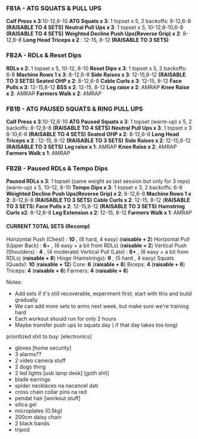 ### FB1A - ATG SQUATS & PULL UPS
**Calf Press x 3**:10-12,6-10 
**ATG Squats x 3**: 1 topset x 5, 2 backoffs: 8-12,6-8 **(RAISABLE TO 4 SETS)**
**Neutral Pull Ups x 3**: 1 topset x 5, 10-12,8-10,6-8 **(RAISABLE TO 4 SETS)**
**Weighted Decline Push Ups(Reverse Grip) x 2**: 8-12,6-8
**Long Head Triceps x 2** : 12-15, 8-12 **(**RAISABLE TO 3 SETS**)**



### FB2A - RDLs & Reset Dips
**RDLs x 2**: 1 topset x 5, 10-12, 8-10 
**Reset Dips x 3**: 1 topset x 5, 2 backoffs: 6-8
**Machine Rows 1 x 3**: 8-12,6-8 
**Side Raises x 3**: 12-15,8-12 **(RAISABLE TO 3 SETS)**
**Seated OHP x 2**: 8-12,6-8
**Cable Curls x 3**: 12-15, 8-12 
**Face Pulls x 3**: 12-15,8-12 
**BSS x 2**:  12-15, 8-12
**Leg raise x 2**: AMRAP
**Knee Raise x 2**: AMRAP
**Farmers Walk x 2**:  AMRAP

### FB1B - ATG PAUSED SQUATS & RING PULL UPS
**Calf Press x 3**:10-12,6-10 
**ATG Paused Squats x 3**: 1 topset (warm-up) x 5, 2 backoffs: 8-12,6-8 **(RAISABLE TO 4 SETS)**
**Neutral Pull Ups x 3**: 1 topset x 3 8-10,6-8 **(RAISABLE TO 4 SETS)**
**Seated OHP x 2**: 8-12,6-8
**Long Head Triceps x 2** : 12-15, 8-12 **(**RAISABLE TO 3 SETS**)**
**Side Raises x 2**: 12-15,8-12 **(RAISABLE TO 3 SETS)**
**Leg raise x 1**: AMRAP
**Knee Raise x 2**: AMRAP
**Farmers Walk x 1**:  AMRAP

### FB2B - Paused RDLs & Tempo Dips
**Paused RDLs x 3**: 1 topset (same weight as last session but only for 3 reps) (warm-up) x 5, 10-12, 8-10 
**Tempo Dips x 3**: 1 topset x 3, 2 backoffs: 6-8
**Weighted Decline Push Ups(Reverse Grip) x 2**: 8-12,6-8
**Machine Rows 1 x 2**: 8-12,6-8 **(RAISABLE TO 3 SETS)**
**Cable Curls x 2**: 12-15, 8-12 (**RAISABLE TO 3 SETS**)
**Face Pulls x 2**: 12-15,8-12 **(RAISABLE TO 3 SETS)**
**Hamstring Curls x2**: 8-12,6-8
**Leg Extension x 2**:  12-15, 8-12
**Farmers Walk x 1**:  AMRAP


#### CURRENT TOTAL SETS (Recomp)
Horizontal Push (Chest) : **10** , (6 hard, 4 easy) (**raisable + 2**)
Horizontal Pull (Upper Back) : **6**+ , (6 easy + a bit from RDLs) (**raisable + 2**)
Vertical Push (Shoulders) : **4** , (4 moderate) 
Vertical Pull (Lats) : **6+** , (6 easy + a bit from RDLs) (**raisable + 8**)
Hinge (Hamstrings): **9** , (5 hard , 4 easy) 
Squats (Quads): **10** (**raisable + 12**)
Core: **6**  (**raisable + 8**)
Biceps: **4** (**raisable + 6**)
Triceps: **4** (**raisable + 6**)
Farmers: **4** (**raisable + 6**)

Notes: 
* Add sets if it's still recoverable, experiment first; start with this and build gradually
* We can add more sets to arms next week, but make sure we're training hard
* Each workout should run for only 2 hours 
* Maybe transfer push ups to squats day ( if that day takes too long)

prioritized shit to buy:
[electronics]
* gloves
[home security]
* 3 alarms??
* 2 video camera stuff
* 2 dogs thing
* 2 led lights
[usb lamp desk]
[goth shit]
* blade earrings
* spider necklaces na nacancel dati
* cross chain collar pins na red
* pendat hair
[workout stuff]
* silica gel
* microplates (0.5kg)
* 200cm daisy chain
* 2 black bands
* tripod
